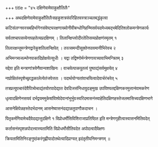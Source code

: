 +++
title = "४५ दक्षिणेवामेवाकुक्षौतिलैः"

+++
अथदक्षिणेवामेवाकुक्षौतिलैःसहकुशत्रयंपरिहितवस्त्राञ्चलबद्धंकृत्वा

कटिसंलग्नवस्त्रबहिर्भागेनसंवेष्ट्यरक्षणाख्योनीवीबन्धोनिहन्मिसर्वयदमेध्यबद्भबेदितिश्लोकमन्त्रेणकार्यः

सर्वतश्चापसव्येनापहतेत्यप्रदक्षिणम् । तिलान्क्षिप्त्वोदीरतेतिसव्यप्रोक्षणंस्मृतम् १

तिलारक्षन्तुमन्त्रेणद्वारेकुशतिलान्क्षिपेत् । तरत्समन्दीसूक्तेनपावमानीभिरेवच २

अभिमन्त्र्यजल्म्तेनपाकादिप्रोक्षयेत्सुधीः । यद्वा तद्विष्णोर्मन्त्रेणगायत्र्यावाभिमन्त्रितम् ३

यद्देवा इति मन्त्राणांत्रयेणैवान्यशाखिनः । वाचयेत्पाकपूतत्वं पुष्पाद्यंसर्वमुक्षयेत् ४

नाप्रोक्षितंस्पृशेच्छ्राद्धकालेत्येतंजपेत्ततः । पदार्थयोग्यतांवाचयित्वादेवार्चरंचरेत् ५

तत्रप्रत्युपचारंदेवैपित्र्येचाद्यंतयोरपादेद्यात देवदिजसंनिधावुदङ्मुख उपविश्यतद्दक्षिणकरमुत्तानंवामकरेण

धृत्वादक्षिणेनसयवं दर्भद्वयममुकेषांविश्वेदेवानांभुर्भुवःस्वरिदमासनंस्वाहेतिदक्षिणहस्तेजलमासिच्यदक्षिणभागे

आसनेक्षिपेन्नहस्तेदर्भदानम् आसनेष्वासनंदद्यान्नतुपाणौकदाचन ।

पितृकर्मणिवामेचदैवेदद्यात्तुदक्षिणे १ विप्रोधर्मोसिविशिराजाप्रतिष्ठित इति मन्त्रेणगृहीत्वास्वासनमितिवदेत्

कर्तासनंस्पृशन्नपोदत्त्वास्यतामिति विप्रोधर्मोसीतिवदेत अपोदत्वादैवेक्षणः

क्रियतामितिनिरङ्गुष्ठंकरंगृह्णीयादोतथेत्यादिप्राग्वत् इदंतृतीयनिमन्त्रणम् ॥
